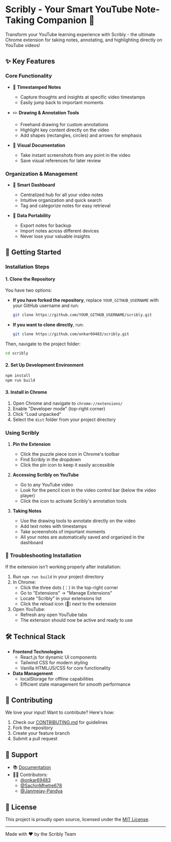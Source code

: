 # Scribly - Your Smart YouTube Note-Taking Companion 📝

Transform your YouTube learning experience with Scribly - the ultimate Chrome extension for taking notes, annotating, and highlighting directly on YouTube videos!

## ✨ Key Features

### Core Functionality
- 📌 **Timestamped Notes**
  - Capture thoughts and insights at specific video timestamps
  - Easily jump back to important moments
  
- ✏️ **Drawing & Annotation Tools**
  - Freehand drawing for custom annotations
  - Highlight key content directly on the video
  - Add shapes (rectangles, circles) and arrows for emphasis
  
- 📸 **Visual Documentation**
  - Take instant screenshots from any point in the video
  - Save visual references for later review

### Organization & Management
- 📂 **Smart Dashboard**
  - Centralized hub for all your video notes
  - Intuitive organization and quick search
  - Tag and categorize notes for easy retrieval
  
- 🔄 **Data Portability**
  - Export notes for backup
  - Import notes across different devices
  - Never lose your valuable insights

## 🚀 Getting Started

### Installation Steps

#### 1. Clone the Repository
You have two options:
- **If you have forked the repository**, replace `YOUR_GITHUB_USERNAME` with your GitHub username and run:
  ```bash
  git clone https://github.com/YOUR_GITHUB_USERNAME/scribly.git
  ```
- **If you want to clone directly**, run:
  ```bash
  git clone https://github.com/onkar69483/scribly.git
  ```
Then, navigate to the project folder:
  ```bash
  cd scribly
  ```

#### 2. Set Up Development Environment
  ```bash
  npm install
  npm run build
  ```

#### 3. Install in Chrome
1. Open Chrome and navigate to `chrome://extensions/`
2. Enable "Developer mode" (top-right corner)
3. Click "Load unpacked"
4. Select the `dist` folder from your project directory

### Using Scribly

1. **Pin the Extension**
   - Click the puzzle piece icon in Chrome's toolbar
   - Find Scribly in the dropdown
   - Click the pin icon to keep it easily accessible

2. **Accessing Scribly on YouTube**
   - Go to any YouTube video
   - Look for the pencil icon in the video control bar (below the video player)
   - Click the icon to activate Scribly's annotation tools

3. **Taking Notes**
   - Use the drawing tools to annotate directly on the video
   - Add text notes with timestamps
   - Take screenshots of important moments
   - All your notes are automatically saved and organized in the dashboard

### 🔧 Troubleshooting Installation
If the extension isn't working properly after installation:
1. Run `npm run build` in your project directory
2. In Chrome:
   - Click the three dots (⋮) in the top-right corner
   - Go to "Extensions" → "Manage Extensions"
   - Locate "Scribly" in your extensions list
   - Click the reload icon (🔄) next to the extension
3. Open YouTube:
   - Refresh any open YouTube tabs
   - The extension should now be active and ready to use

## 🛠 Technical Stack
- **Frontend Technologies**
  - React.js for dynamic UI components
  - Tailwind CSS for modern styling
  - Vanilla HTML/JS/CSS for core functionality
- **Data Management**
  - localStorage for offline capabilities
  - Efficient state management for smooth performance

## 🤝 Contributing
We love your input! Want to contribute? Here's how:
1. Check our [CONTRIBUTING.md](CONTRIBUTING.md) for guidelines
2. Fork the repository
3. Create your feature branch
4. Submit a pull request

## 💬 Support
- 📚 [Documentation](docs/README.md)
- 👨‍💻 Contributors:
  - [@onkar69483](https://github.com/onkar69483)
  - [@SachinMhetre678](https://github.com/SachinMhetre678)
  - [@Janmejay-Pandya](https://github.com/Janmejay-Pandya)

## 📜 License
This project is proudly open source, licensed under the [MIT License](LICENSE).

---
Made with ❤️ by the Scribly Team

